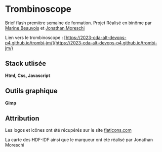 # Trombinoscope
Brief flash première semaine de formation.
Projet Réalisé en binôme par [Marine Beauvois](https://github.com/mbeauvois) et [Jonathan Moreschi](https://github.com/Eromnoj)

Lien vers le trombinoscope : [https://2023-cda-alt-devops-p4.github.io/trombi-jm/](https://2023-cda-alt-devops-p4.github.io/trombi-jm/)
## Stack utlisée
**Html, Css, Javascript**

## Outils graphique
 **Gimp**


## Attribution
Les logos et icônes ont été récupérés sur le site [flaticons.com](https://flaticons.com)

La carte des HDF-IDF ainsi que le marqueur ont été réalisé par Jonathan Moreschi